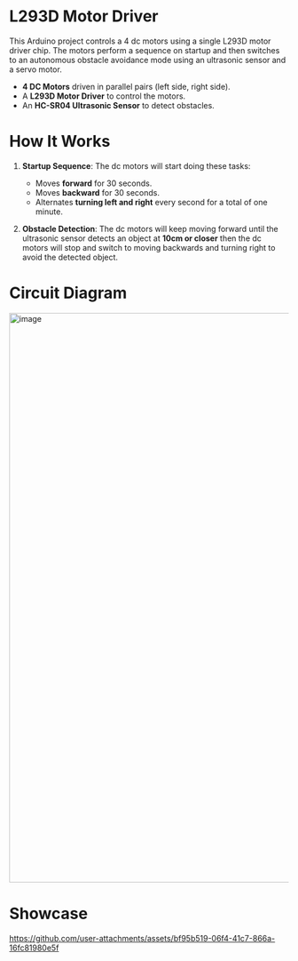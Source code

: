 # L293D Motor Driver

This Arduino project controls a 4 dc motors using a single L293D motor driver chip. The motors perform a sequence on startup and then switches to an autonomous obstacle avoidance mode using an ultrasonic sensor and a servo motor.

- **4 DC Motors** driven in parallel pairs (left side, right side).
- A **L293D Motor Driver** to control the motors.
- An **HC-SR04 Ultrasonic Sensor** to detect obstacles.

# How It Works

1.  **Startup Sequence**: The dc motors will start doing these tasks:
    -   Moves **forward** for 30 seconds.
    -   Moves **backward** for 30 seconds.
    -   Alternates **turning left and right** every second for a total of one minute.

2.  **Obstacle Detection**: The dc motors will keep moving forward until the ultrasonic sensor detects an object at **10cm or closer** then the dc motors will stop and switch to moving backwards and turning right to avoid the detected object.

# Circuit Diagram
  
<img width="1686" height="1025" alt="image" src="https://github.com/user-attachments/assets/d8fc2b60-1742-46d5-be20-91002a329942" />


# Showcase
  
https://github.com/user-attachments/assets/bf95b519-06f4-41c7-866a-16fc81980e5f
